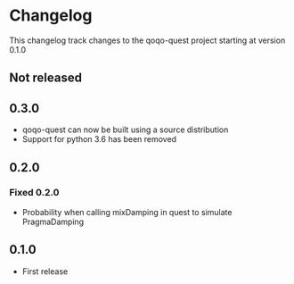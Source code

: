 # Changelog

This changelog track changes to the qoqo-quest project starting at version 0.1.0

## Not released

## 0.3.0

* qoqo-quest can now be built using a source distribution
* Support for python 3.6 has been removed

## 0.2.0

### Fixed 0.2.0

* Probability when calling mixDamping in quest to simulate PragmaDamping

## 0.1.0

* First release
